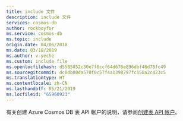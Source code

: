 ```yaml
---
title: include 文件
description: include 文件
services: cosmos-db
author: rockboyfor
ms.service: cosmos-db
ms.topic: include
origin.date: 04/06/2018
ms.date: 03/18/2019
ms.author: v-yeche
ms.custom: include file
ms.openlocfilehash: d5585852c30e7f6ccf64d676e896dbf46d78fc49
ms.sourcegitcommit: dc0db00da570f0c57f4a1398797fc158a2c423c5
ms.translationtype: HT
ms.contentlocale: zh-CN
ms.lasthandoff: 05/21/2019
ms.locfileid: "65960923"
---
```

<!--Verify sucessfully-->
有关创建 Azure Cosmos DB 表 API 帐户的说明，请参阅[创建表 API 帐户](../articles/cosmos-db/create-table-dotnet.md#create-a-database-account)。

<!--Verify sucessfully-->
<!--Update_Description: new articles on  -->
<!--ms.date: 03/18/2019-->